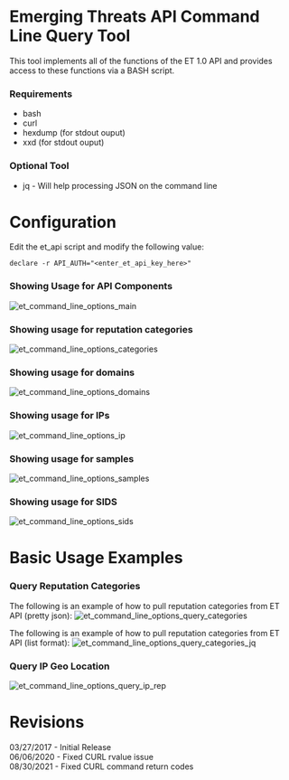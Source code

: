 # Emerging Threats API Command Line Query Tool
This tool implements all of the functions of the ET 1.0 API and provides access to these functions via a BASH script. 

### Requirements
* bash
* curl
* hexdump (for stdout ouput)
* xxd (for stdout ouput)

### Optional Tool
* jq - Will help processing JSON on the command line

# Configuration
Edit the et_api script and modify the following value:
```
declare -r API_AUTH="<enter_et_api_key_here>"
```
### Showing Usage for API Components
![et_command_line_options_main](https://user-images.githubusercontent.com/83429267/194113797-1d8511af-b939-4067-b6fc-274f3b608ce5.png)

### Showing usage for reputation categories
![et_command_line_options_categories](https://user-images.githubusercontent.com/83429267/194113852-9ab72fac-bc5d-49d8-a590-2adbea8d2297.png)

### Showing usage for domains
![et_command_line_options_domains](https://user-images.githubusercontent.com/83429267/194113904-d6d0eb08-f759-4d45-9877-700e75f8dbd3.png)

### Showing usage for IPs
![et_command_line_options_ip](https://user-images.githubusercontent.com/83429267/194113922-2b7e6e72-f947-4b1f-ba20-af78142aefb4.png)

### Showing usage for samples
![et_command_line_options_samples](https://user-images.githubusercontent.com/83429267/194113944-ef0bf5a0-315d-4ec5-9010-8f76091a7e88.png)

### Showing usage for SIDS
![et_command_line_options_sids](https://user-images.githubusercontent.com/83429267/194113973-035096fe-20b0-44b9-81ef-45ade7f9320b.png)

# Basic Usage Examples
### Query Reputation Categories
The following is an example of how to pull reputation categories from ET API (pretty json):
![et_command_line_options_query_categories](https://user-images.githubusercontent.com/83429267/194114411-8bc3ba0a-38ef-4e6c-952b-8b2be065c51b.png)

The following is an example of how to pull reputation categories from ET API (list format):
![et_command_line_options_query_categories_jq](https://user-images.githubusercontent.com/83429267/194114454-422486a3-e5e9-45fd-9b18-fa1e8589c629.png)

### Query IP Geo Location
![et_command_line_options_query_ip_rep](https://user-images.githubusercontent.com/83429267/194114380-06880ba3-4fc5-4243-9711-ac830ed9f224.png)

# Revisions
03/27/2017 - Initial Release  
06/06/2020 - Fixed CURL rvalue issue  
08/30/2021 - Fixed CURL command return codes  
